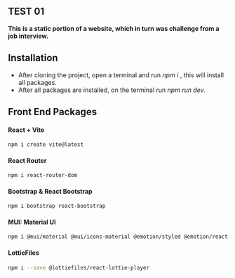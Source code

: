 ## TEST 01

**This is a static portion of a website, which in turn was challenge from a job interview.**

## Installation

-   After cloning the project, open a terminal and run _npm i_ , this will install all packages.
-   After all packages are installed, on the terminal run _npm run dev_.

## Front End Packages

#### React + Vite

```sh
npm i create vite@latest
```

#### React Router

```sh
npm i react-router-dom
```

#### Bootstrap & React Bootstrap

```sh
npm i bootstrap react-bootstrap
```

#### MUI: Material UI

```sh
npm i @mui/material @mui/icons-material @emotion/styled @emotion/react
```

#### LottieFiles

```sh
npm i --save @lottiefiles/react-lottie-player
```
